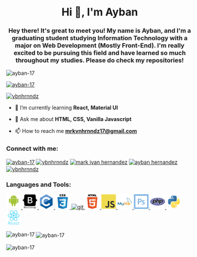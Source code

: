 <h1 align="center">Hi 👋, I'm Ayban</h1>
<h3 align="center">Hey there! It's great to meet you! My name is Ayban, and I'm a graduating student studying Information Technology with a major on Web Development (Mostly Front-End). I'm really excited to be pursuing this field and have learned so much throughout my studies. Please do check my repositories!</h3>

<p align="left"> <img src="https://komarev.com/ghpvc/?username=ayban-17&label=Profile%20views&color=0e75b6&style=flat" alt="ayban-17" /> </p>

<p align="left"> <a href="https://github.com/ryo-ma/github-profile-trophy"><img src="https://github-profile-trophy.vercel.app/?username=ayban-17" alt="ayban-17" /></a> </p>

<p align="left"> <a href="https://twitter.com/ybnhrnndz" target="blank"><img src="https://img.shields.io/twitter/follow/ybnhrnndz?logo=twitter&style=for-the-badge" alt="ybnhrnndz" /></a> </p>

- 🌱 I’m currently learning **React, Material UI**

- 💬 Ask me about **HTML, CSS, Vanilla Javascript**

- 📫 How to reach me **mrkvnhrnndz17@gmail.com**

<h3 align="left">Connect with me:</h3>
<p align="left">
<a href="https://codepen.io/ayban-17" target="blank"><img align="center" src="https://raw.githubusercontent.com/rahuldkjain/github-profile-readme-generator/master/src/images/icons/Social/codepen.svg" alt="ayban-17" height="30" width="40" /></a>
<a href="https://twitter.com/ybnhrnndz" target="blank"><img align="center" src="https://raw.githubusercontent.com/rahuldkjain/github-profile-readme-generator/master/src/images/icons/Social/twitter.svg" alt="ybnhrnndz" height="30" width="40" /></a>
<a href="https://linkedin.com/in/mark ivan hernandez" target="blank"><img align="center" src="https://raw.githubusercontent.com/rahuldkjain/github-profile-readme-generator/master/src/images/icons/Social/linked-in-alt.svg" alt="mark ivan hernandez" height="30" width="40" /></a>
<a href="https://fb.com/ayban hernandez" target="blank"><img align="center" src="https://raw.githubusercontent.com/rahuldkjain/github-profile-readme-generator/master/src/images/icons/Social/facebook.svg" alt="ayban hernandez" height="30" width="40" /></a>
<a href="https://instagram.com/ybnhrnndz" target="blank"><img align="center" src="https://raw.githubusercontent.com/rahuldkjain/github-profile-readme-generator/master/src/images/icons/Social/instagram.svg" alt="ybnhrnndz" height="30" width="40" /></a>
</p>

<h3 align="left">Languages and Tools:</h3>
<p align="left"> <a href="https://developer.android.com" target="_blank" rel="noreferrer"> <img src="https://raw.githubusercontent.com/devicons/devicon/master/icons/android/android-original-wordmark.svg" alt="android" width="40" height="40"/> </a> <a href="https://getbootstrap.com" target="_blank" rel="noreferrer"> <img src="https://raw.githubusercontent.com/devicons/devicon/master/icons/bootstrap/bootstrap-plain-wordmark.svg" alt="bootstrap" width="40" height="40"/> </a> <a href="https://www.cprogramming.com/" target="_blank" rel="noreferrer"> <img src="https://raw.githubusercontent.com/devicons/devicon/master/icons/c/c-original.svg" alt="c" width="40" height="40"/> </a> <a href="https://www.w3schools.com/css/" target="_blank" rel="noreferrer"> <img src="https://raw.githubusercontent.com/devicons/devicon/master/icons/css3/css3-original-wordmark.svg" alt="css3" width="40" height="40"/> </a> <a href="https://git-scm.com/" target="_blank" rel="noreferrer"> <img src="https://www.vectorlogo.zone/logos/git-scm/git-scm-icon.svg" alt="git" width="40" height="40"/> </a> <a href="https://www.w3.org/html/" target="_blank" rel="noreferrer"> <img src="https://raw.githubusercontent.com/devicons/devicon/master/icons/html5/html5-original-wordmark.svg" alt="html5" width="40" height="40"/> </a> <a href="https://developer.mozilla.org/en-US/docs/Web/JavaScript" target="_blank" rel="noreferrer"> <img src="https://raw.githubusercontent.com/devicons/devicon/master/icons/javascript/javascript-original.svg" alt="javascript" width="40" height="40"/> </a> <a href="https://www.mysql.com/" target="_blank" rel="noreferrer"> <img src="https://raw.githubusercontent.com/devicons/devicon/master/icons/mysql/mysql-original-wordmark.svg" alt="mysql" width="40" height="40"/> </a> <a href="https://www.photoshop.com/en" target="_blank" rel="noreferrer"> <img src="https://raw.githubusercontent.com/devicons/devicon/master/icons/photoshop/photoshop-line.svg" alt="photoshop" width="40" height="40"/> </a> <a href="https://www.php.net" target="_blank" rel="noreferrer"> <img src="https://raw.githubusercontent.com/devicons/devicon/master/icons/php/php-original.svg" alt="php" width="40" height="40"/> </a> <a href="https://www.python.org" target="_blank" rel="noreferrer"> <img src="https://raw.githubusercontent.com/devicons/devicon/master/icons/python/python-original.svg" alt="python" width="40" height="40"/> </a> <a href="https://reactjs.org/" target="_blank" rel="noreferrer"> <img src="https://raw.githubusercontent.com/devicons/devicon/master/icons/react/react-original-wordmark.svg" alt="react" width="40" height="40"/> </a> </p>

<p><img align="left" src="https://github-readme-stats.vercel.app/api/top-langs?username=ayban-17&show_icons=true&locale=en&layout=compact" alt="ayban-17" /></p>

<p>&nbsp;<img align="center" src="https://github-readme-stats.vercel.app/api?username=ayban-17&show_icons=true&locale=en" alt="ayban-17" /></p>

<p><img align="center" src="https://github-readme-streak-stats.herokuapp.com/?user=ayban-17&" alt="ayban-17" /></p>
